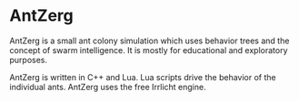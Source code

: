 AntZerg
==============

AntZerg is a small ant colony simulation which uses behavior trees and the concept of swarm intelligence.  It is mostly for educational and exploratory purposes.

AntZerg is written in C++ and Lua.  Lua scripts drive the behavior of the individual ants.  AntZerg uses the free Irrlicht engine.
